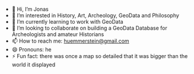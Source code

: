 - 👋 Hi, I’m Jonas
- 👀 I’m interested in History, Art, Archeology, GeoData and Philosophy
- 🌱 I’m currently learning to work with GeoData
- 💞️ I’m looking to collaborate on building a GeoData Database for Archeologists and amateur Historians
- 📫 How to reach me: huemmerstein@gmail.com
- 😄 Pronouns: he
- ⚡ Fun fact: there was once a map so detailed that it was bigger than the world it displayed
